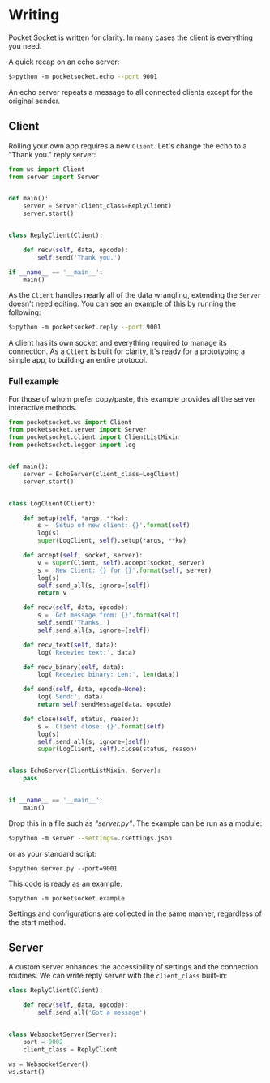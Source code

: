 # Writing

Pocket Socket is written for clarity. In many cases the client is everything you need.

A quick recap on an echo server:

```bash
$>python -m pocketsocket.echo --port 9001
```

An echo server repeats a message to all connected clients except for the original sender.

## Client
Rolling your own app requires a new `Client`. Let's change the echo to a "Thank you." reply server:

```py
from ws import Client
from server import Server


def main():
    server = Server(client_class=ReplyClient)
    server.start()


class ReplyClient(Client):

    def recv(self, data, opcode):
        self.send('Thank you.')

if __name__ == '__main__':
    main()
```

As the `Client` handles nearly all of the data wrangling, extending the `Server` doesn't need editing. You can see an example of this by running the following:

```bash
$>python -m pocketsocket.reply --port 9001
```

A client has its own socket and everything required to manage its connection. As a `Client` is built for clarity, it's ready for a prototyping a simple app, to building an entire protocol.

### Full example

For those of whom prefer copy/paste, this example provides all the server interactive methods.

```python
from pocketsocket.ws import Client
from pocketsocket.server import Server
from pocketsocket.client import ClientListMixin
from pocketsocket.logger import log


def main():
    server = EchoServer(client_class=LogClient)
    server.start()


class LogClient(Client):

    def setup(self, *args, **kw):
        s = 'Setup of new client: {}'.format(self)
        log(s)
        super(LogClient, self).setup(*args, **kw)

    def accept(self, socket, server):
        v = super(Client, self).accept(socket, server)
        s = 'New Client: {} for {}'.format(self, server)
        log(s)
        self.send_all(s, ignore=[self])
        return v

    def recv(self, data, opcode):
        s = 'Got message from: {}'.format(self)
        self.send('Thanks.')
        self.send_all(s, ignore=[self])

    def recv_text(self, data):
        log('Recevied text:', data)

    def recv_binary(self, data):
        log('Recevied binary: Len:', len(data))

    def send(self, data, opcode=None):
        log('Send:', data)
        return self.sendMessage(data, opcode)

    def close(self, status, reason):
        s = 'Client close: {}'.format(self)
        log(s)
        self.send_all(s, ignore=[self])
        super(LogClient, self).close(status, reason)


class EchoServer(ClientListMixin, Server):
    pass


if __name__ == '__main__':
    main()
```

Drop this in a file such as _"server.py"_. The example can be run as a module:

```bash
$>python -m server --settings=./settings.json
```

or as your standard script:


```
$>python server.py --port=9001
```


This code is ready as an example:


```
$>python -m pocketsocket.example
```

Settings and configurations are collected in the same manner, regardless of the start method.

## Server

A custom server enhances the accessibility of settings and the connection routines. We can write reply server with the `client_class` built-in:

```py
class ReplyClient(Client):

    def recv(self, data, opcode):
        self.send_all('Got a message')


class WebsocketServer(Server):
    port = 9002
    client_class = ReplyClient

ws = WebsocketServer()
ws.start()
```


